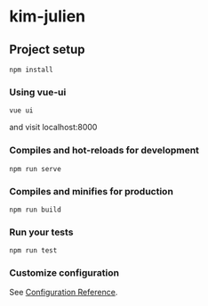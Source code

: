 # kim-julien

## Project setup
```
npm install
```

### Using vue-ui
```
vue ui
```
and visit localhost:8000

### Compiles and hot-reloads for development
```
npm run serve
```

### Compiles and minifies for production
```
npm run build
```

### Run your tests
```
npm run test
```

### Customize configuration
See [Configuration Reference](https://cli.vuejs.org/config/).
